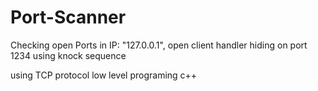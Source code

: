 # Port-Scanner

Checking open Ports in IP: "127.0.0.1",
open client handler hiding on port 1234 using knock sequence

using TCP protocol
low level programing c++
